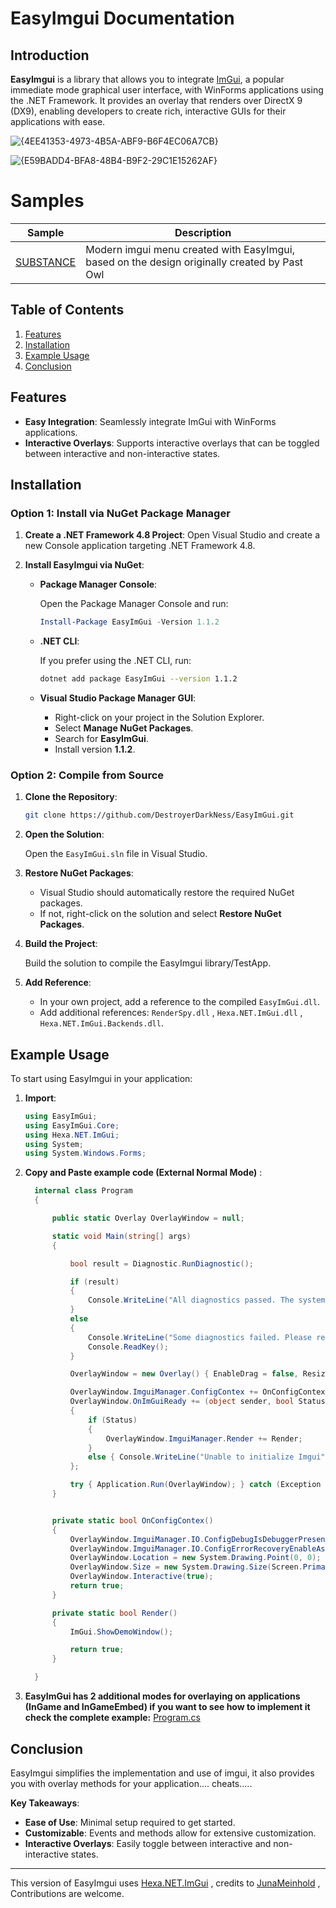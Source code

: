 # EasyImgui Documentation

## Introduction

**EasyImgui** is a library that allows you to integrate [ImGui](https://github.com/ocornut/imgui), a popular immediate mode graphical user interface, with WinForms applications using the .NET Framework. It provides an overlay that renders over DirectX 9 (DX9), enabling developers to create rich, interactive GUIs for their applications with ease.

![{4EE41353-4973-4B5A-ABF9-B6F4EC06A7CB}](https://github.com/user-attachments/assets/d3be3420-551e-4de4-ac21-2011ba565015)

![{E59BADD4-BFA8-48B4-B9F2-29C1E15262AF}](https://github.com/user-attachments/assets/0eb383b7-511c-463c-872e-ce50324a3f42)

# Samples

| Sample | Description       |
|----------|---------------|
| [SUBSTANCE](https://github.com/DestroyerDarkNess/SUBSTANCE) | Modern imgui menu created with EasyImgui, based on the design originally created by Past Owl | 
 
## Table of Contents

1. [Features](#features)
2. [Installation](#installation)
3. [Example Usage](#example-usage)
4. [Conclusion](#conclusion)

## Features

- **Easy Integration**: Seamlessly integrate ImGui with WinForms applications.
- **Interactive Overlays**: Supports interactive overlays that can be toggled between interactive and non-interactive states.

## Installation

### Option 1: Install via NuGet Package Manager

1. **Create a .NET Framework 4.8 Project**: Open Visual Studio and create a new Console application targeting .NET Framework 4.8.

2. **Install EasyImgui via NuGet**:

   - **Package Manager Console**:
   
     Open the Package Manager Console and run:

     ```powershell
     Install-Package EasyImGui -Version 1.1.2
     ```

   - **.NET CLI**:

     If you prefer using the .NET CLI, run:

     ```bash
     dotnet add package EasyImGui --version 1.1.2
     ```

   - **Visual Studio Package Manager GUI**:

     - Right-click on your project in the Solution Explorer.
     - Select **Manage NuGet Packages**.
     - Search for **EasyImGui**.
     - Install version **1.1.2**.

### Option 2: Compile from Source

1. **Clone the Repository**:

   ```bash
   git clone https://github.com/DestroyerDarkNess/EasyImGui.git
   ```

2. **Open the Solution**:

   Open the `EasyImGui.sln` file in Visual Studio.

3. **Restore NuGet Packages**:

   - Visual Studio should automatically restore the required NuGet packages.
   - If not, right-click on the solution and select **Restore NuGet Packages**.

4. **Build the Project**:

   Build the solution to compile the EasyImgui library/TestApp.

5. **Add Reference**:

   - In your own project, add a reference to the compiled `EasyImGui.dll`.
   - Add additional references: `RenderSpy.dll` , `Hexa.NET.ImGui.dll` , `Hexa.NET.ImGui.Backends.dll`.

## Example Usage

To start using EasyImgui in your application:

1. **Import**:

   ```csharp
   using EasyImGui;
   using EasyImGui.Core;
   using Hexa.NET.ImGui;
   using System;
   using System.Windows.Forms;
   ```

2. **Copy and Paste example code (External Normal Mode)** :

   ```csharp
     internal class Program
     {
   
         public static Overlay OverlayWindow = null;
   
         static void Main(string[] args)
         {
   
             bool result = Diagnostic.RunDiagnostic();
   
             if (result)
             {
                 Console.WriteLine("All diagnostics passed. The system is ready.");
             }
             else
             {
                 Console.WriteLine("Some diagnostics failed. Please resolve the missing libraries, Press any key to continue.");
                 Console.ReadKey();
             }
   
             OverlayWindow = new Overlay() { EnableDrag = false, ResizableBorders = true, ShowInTaskbar = true };
   
             OverlayWindow.ImguiManager.ConfigContex += OnConfigContex;
             OverlayWindow.OnImGuiReady += (object sender, bool Status) =>
             {
                 if (Status)
                 {
                     OverlayWindow.ImguiManager.Render += Render;
                 }
                 else { Console.WriteLine("Unable to initialize Imgui"); }
             };
   
             try { Application.Run(OverlayWindow); } catch (Exception Ex) { MessageBox.Show(Ex.Message); Environment.Exit(0); }
         }
   
   
         private static bool OnConfigContex()
         {
             OverlayWindow.ImguiManager.IO.ConfigDebugIsDebuggerPresent = false;
             OverlayWindow.ImguiManager.IO.ConfigErrorRecoveryEnableAssert = false;
             OverlayWindow.Location = new System.Drawing.Point(0, 0);
             OverlayWindow.Size = new System.Drawing.Size(Screen.PrimaryScreen.WorkingArea.Width, Screen.PrimaryScreen.WorkingArea.Height);
             OverlayWindow.Interactive(true);
             return true;
         }
   
         private static bool Render()
         {
             ImGui.ShowDemoWindow();
   
             return true;
         }
   
     }
   ```

  3. **EasyImGui has 2 additional modes for overlaying on applications (InGame and InGameEmbed) if you want to see how to implement it check the complete example:** [Program.cs](https://github.com/DestroyerDarkNess/EasyImGui/blob/main/TestApp/Program.cs)

## Conclusion

EasyImgui simplifies the implementation and use of imgui, it also provides you with overlay methods for your application.... cheats.....

**Key Takeaways**:

- **Ease of Use**: Minimal setup required to get started.
- **Customizable**: Events and methods allow for extensive customization.
- **Interactive Overlays**: Easily toggle between interactive and non-interactive states.

---

This version of EasyImgui uses [Hexa.NET.ImGui](https://github.com/HexaEngine/Hexa.NET.ImGui) , credits to [JunaMeinhold](https://github.com/JunaMeinhold) , Contributions are welcome.
